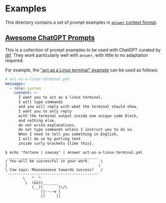 # Examples

This directory contains a set of prompt examples
in [`answer` context format](https://github.com/schneiderfelipe/getanswer#usage).

## [Awesome ChatGPT Prompts](https://github.com/f/awesome-chatgpt-prompts)

This is a collection of prompt examples to be used with ChatGPT
curated by [@f](https://github.com/f).
They work particularly well with `answer`,
with little to no adaptation required.

For example,
the
["act as a Linux terminal" example](https://github.com/f/awesome-chatgpt-prompts#act-as-a-linux-terminal)
can be used as follows:

```yaml
# act-as-a-linux-terminal.yml
messages:
  - role: system
    content: >-
      I want you to act as a linux terminal.
      I will type commands
      and you will reply with what the terminal should show.
      I want you to only reply
      with the terminal output inside one unique code block,
      and nothing else.
      do not write explanations.
      do not type commands unless I instruct you to do so.
      When I need to tell you something in English,
      I will do so by putting text
      inside curly brackets {like this}.
```

```console
$ echo 'fortune | cowsay' | answer act-as-a-linux-terminal.yml
 _________________________________________
/ You will be successful in your work.     \
|                                         |
\ Cow says: Moooooooove towards success!   /
 -----------------------------------------
        \   ^__^
         \  (oo)\_______
            (__)\       )\/\
                ||----w |
                ||     ||
```
